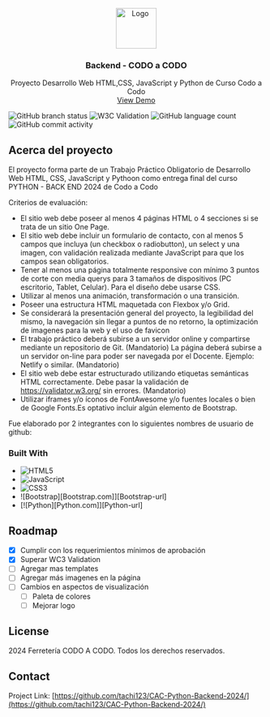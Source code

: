 <!-- PROJECT LOGO -->
<br />
<div align="center">
  <a href="https://github.com/tachi123/CAC-Python-Backend-2024">
    <img src="https://tachi123.github.io/CAC-Python-Backend-2024/static/imagenes/codoacodo.png" alt="Logo" width="80" height="80">
  </a>
  <h3 align="center">Backend - CODO a CODO</h3>
  <p align="center">
    Proyecto Desarrollo Web HTML,CSS, JavaScript y Python de Curso Codo a Codo
    <br />
    <a href="https://tachi123.github.io/CAC-Python-Backend-2024/">View Demo</a>
</div>

![GitHub branch status](https://img.shields.io/github/checks-status/tachi123/CAC-Python-Portfolio-2024/main)
![W3C Validation](https://img.shields.io/w3c-validation/default?targetUrl=https%3A%2F%2Ftachi123.github.io%2FCAC-Python-Portfolio-2024%2F)
![GitHub language count](https://img.shields.io/github/languages/count/tachi123/CAC-Python-Portfolio-2024)
![GitHub commit activity](https://img.shields.io/github/commit-activity/t/tachi123/CAC-Python-Portfolio-2024)

<!-- ABOUT THE PROJECT -->
## Acerca del proyecto

El proyecto forma parte de un Trabajo Práctico Obligatorio de Desarrollo Web HTML, CSS, JavaScript y Pythoon como entrega final del curso PYTHON - BACK END 2024 de Codo a Codo

Criterios de evaluación:
* El sitio web debe poseer al menos 4 páginas HTML o 4 secciones si se trata de un sitio One Page.
* El sitio web debe incluir un formulario de contacto, con al menos 5 campos que incluya (un checkbox o radiobutton), un select y una imagen, con validación realizada mediante JavaScript para que los campos sean obligatorios.
* Tener al menos una página totalmente responsive con mínimo 3 puntos de corte con media querys para 3 tamaños de dispositivos (PC escritorio, Tablet, Celular). Para el diseño debe usarse CSS.
* Utilizar al menos una animación, transformación o una transición.
* Poseer una estructura HTML maquetada con Flexbox y/o Grid.
* Se considerará la presentación general del proyecto, la legibilidad del mismo, la navegación sin llegar a puntos de no retorno, la optimización de imagenes para la web y el uso de favicon
* El trabajo práctico deberá subirse a un servidor online y compartirse mediante un repositorio de Git. (Mandatorio) La página deberá subirse a un servidor on-line para poder ser navegada por el Docente. Ejemplo: Netlify o similar. (Mandatorio)
* El sitio web debe estar estructurado utilizando etiquetas semánticas HTML correctamente. Debe pasar la validación de https://validator.w3.org/ sin errores. (Mandatorio)
* Utilizar iframes y/o íconos de FontAwesome y/o fuentes locales o bien de Google Fonts.Es optativo incluir algún elemento de Bootstrap.

Fue elaborado por 2 integrantes con lo siguientes nombres de usuario de github: 

### Built With

* ![HTML5](https://img.shields.io/badge/html5-%23E34F26.svg?style=for-the-badge&logo=html5&logoColor=white)
* ![JavaScript](https://img.shields.io/badge/javascript-%23323330.svg?style=for-the-badge&logo=javascript&logoColor=%23F7DF1E)
* ![CSS3](https://img.shields.io/badge/css3-%231572B6.svg?style=for-the-badge&logo=css3&logoColor=white)
* ![Bootstrap][Bootstrap.com]][Bootstrap-url]
* [![Python][Python.com]][Python-url]

<!-- ROADMAP -->
## Roadmap

- [x] Cumplir con los requerimientos mínimos de aprobación
- [x] Superar WC3 Validation
- [ ] Agregar mas templates
- [ ] Agregar más imagenes en la página
- [ ] Cambios en aspectos de visualización
    - [ ] Paleta de colores
    - [ ] Mejorar logo
<!-- LICENSE -->
## License

2024 Ferretería CODO A CODO. Todos los derechos reservados.
<!-- CONTACT -->
## Contact

Project Link: [https://github.com/tachi123/CAC-Python-Backend-2024/](https://github.com/tachi123/CAC-Python-Backend-2024/)